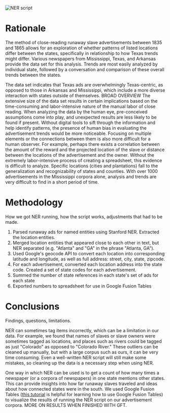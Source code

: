 ![NER script](https://cloud.githubusercontent.com/assets/6469656/2755492/929e39b4-c969-11e3-8ba7-47b3d265dd37.png)

# Rationale

The method of close-reading runaway slave advertisements between 1835 and 1865 allows for an exploration of whether patterns of listed locations differ between the states, specifically in relationship to how Texas trends might differ. Various newspapers from Mississippi, Texas, and Arkansas provide the data set for this analysis.  Trends are most easily analyzed by individual state, followed by a conversation and comparison of these overall trends between the states.

The data set indicates that Texas ads are overwhelmingly Texas-centric, as opposed to those in Arkansas and Mississippi, which include a more diverse interaction with states outside of themselves. 
BROAD OVERVIEW
The extensive size of the data set results in certain implications based on the time-consuming and labor-intensive nature of the manual labor of close reading. When analyzing the data by the human eye, pre-conceived assumptions come into play, and unexpected results are less likely to be found if present. Without digital tools to sift through the information and help identify patterns, the presence of human bias in evaluating the advertisement trends would be more noticeable.  Focusing on multiple elements or the connections between them is also more difficult for a human observer. For example, perhaps there exists a correlation between the amount of the reward and the projected location of the slave or distance between the locations of the advertisement and the owner. Without the extremely labor-intensive process of creating a spreadsheet, this evidence is difficult to analyze. Specific locations (cities and plantations) fall to the generalization and recognizability of states and counties. With over 1000 advertisements in the Mississippi corpora alone, analysis and trends are very difficult to find in a short period of time.



# Methodology

How we got NER running, how the script works, adjustments that had to be made.

1. Parsed runaway ads for named entities using Stanford NER. Extracted the location entities.
2. Merged location entities that appeared close to each other in text, but NER separated (e.g. "Atlanta" and "GA" in the phrase "Atlanta, GA").
3. Used Google's geocode API to convert each location into corresponding latitude and longitude, as well as full address: street, city, state, zipcode.
4. For each advertisement, converted each location address into the state code. Created a set of state codes for each advertisement.
5. Summed the number of state references in each state's set of ads for each state
6. Exported numbers to spreadsheet for use in Google Fusion Tables

# Conclusions

Findings, questions, limitations.

NER can sometimes tag items incorrectly, which can be a limitation in our data. For example, we found that names of slaves or slave owners were sometimes tagged as locations, and places such as rivers could be tagged as just "Colorado" as opposed to "Colorado River." These outliers can be cleaned up manually, but with a large corpus such as ours, it can be very time consuming. Even a well-written NER script will still make some mistakes, so cleaning up the data is a necessary step when using NER.

One way in which NER can be used is to get a count of how many times a newspaper (or a corpora of newspapers) in one state mentions other states. This can provide insights into how far runaway slaves traveled and ideas about how connected states were in the south. We used Google Fusion Tables ([this tutorial](http://commons.trincoll.edu/jackdougherty/how-to/gft-thematic-maps/) is helpful for learning how to use Google Fusion Tables) to visualize the results of running the NER script on our advertisement corpora. MORE ON RESULTS WHEN FINISHED WITH GFT.


